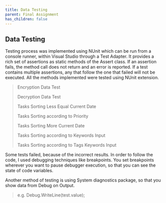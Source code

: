```yaml
---
title: Data Testing
parent: Final Assignment
has_children: false
---
```


## Data Testing
Testing process was implemented using NUnit which can be run from a console runner, within Visual Studio through a Test Adapter. It provides a rich set of assertions as static methods of the Assert class. If an assertion fails, the method call does not return and an error is reported. If a test contains multiple assertions, any that follow the one that failed will not be executed. All the methods implemented were tested using NUnit extension.
> Encryption Data Test
>
> Decryption Data Test
>
> Tasks Sorting Less Equal Current Date
>
> Tasks Sorting according to Priority
>
> Tasks Sorting More Current Date
>
> Tasks Sorting according to Keywords Input
>
> Tasks Sorting according to Tags Keywords Input
>
Some tests failed, because of the incorrect results. In order to follow the code, I used debugging techniques like breakpoints. You set breakpoints wherever you want to pause debugger execution, so that you can see the state of code variables. 

Another method of testing is using System diagnostics package, so that you show data from Debug on Output.
> e.g. Debug.WriteLine(test.value);
